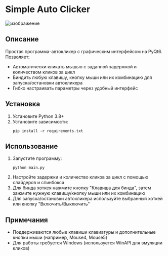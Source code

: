 # Simple Auto Clicker

![изображение](https://github.com/user-attachments/assets/34bc4225-5ee3-4b57-8736-65676f9076c1)

## Описание

Простая программа-автокликер с графическим интерфейсом на PyQt6. Позволяет:
- Автоматически кликать мышью с заданной задержкой и количеством кликов за цикл
- Биндить любую клавишу, кнопку мыши или их комбинацию для запуска/остановки автокликера
- Гибко настраивать параметры через удобный интерфейс

## Установка

1. Установите Python 3.8+
2. Установите зависимости:
   ```
   pip install -r requirements.txt
   ```

## Использование

1. Запустите программу:
   ```
   python main.py
   ```
2. Настройте задержки и количество кликов за цикл с помощью слайдеров и спинбокса
3. Для бинда хоткея нажмите кнопку "Клавиша для бинда", затем зажмите нужную клавишу/кнопку мыши или их комбинацию
4. Для запуска/остановки автокликера используйте выбранный хоткей или кнопку "Включить/Выключить"

## Примечания
- Поддерживаются любые клавиши клавиатуры и дополнительные кнопки мыши (например, Mouse4, Mouse5)
- Для работы требуется Windows (используется WinAPI для эмуляции кликов)
